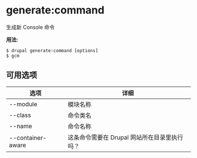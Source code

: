 # generate:command
生成新 Console 命令

**用法:**
```
$ drupal generate:command [options] 
$ gcm  
```

## 可用选项
选项 | 详细
-------|-------------
--module | 模块名称
--class | 命令类名
--name | 命令名称
--container-aware | 这条命令需要在 Drupal 网站所在目录里执行吗？
